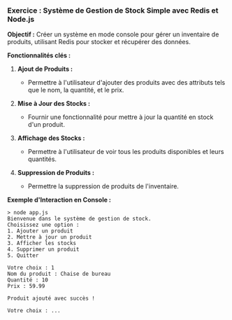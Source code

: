 ### Exercice : Système de Gestion de Stock Simple avec Redis et Node.js

**Objectif :** Créer un système en mode console pour gérer un inventaire de produits, utilisant Redis pour stocker et récupérer des données.

**Fonctionnalités clés :**

1. **Ajout de Produits :**
   - Permettre à l'utilisateur d'ajouter des produits avec des attributs tels que le nom, la quantité, et le prix.

2. **Mise à Jour des Stocks :**
   - Fournir une fonctionnalité pour mettre à jour la quantité en stock d'un produit.

3. **Affichage des Stocks :**
   - Permettre à l'utilisateur de voir tous les produits disponibles et leurs quantités.

4. **Suppression de Produits :**
   - Permettre la suppression de produits de l'inventaire.

**Exemple d'Interaction en Console :**

```plaintext
> node app.js
Bienvenue dans le système de gestion de stock.
Choisissez une option :
1. Ajouter un produit
2. Mettre à jour un produit
3. Afficher les stocks
4. Supprimer un produit
5. Quitter

Votre choix : 1
Nom du produit : Chaise de bureau
Quantité : 10
Prix : 59.99

Produit ajouté avec succès !

Votre choix : ...
```
